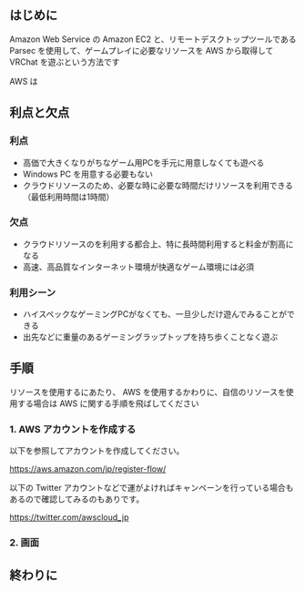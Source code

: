 
## はじめに

Amazon Web Service の Amazon EC2 と、リモートデスクトップツールである Parsec を使用して、ゲームプレイに必要なリソースを AWS から取得して VRChat を遊ぶという方法です

AWS は
<!-- toc -->



## 利点と欠点


### 利点

* 高価で大きくなりがちなゲーム用PCを手元に用意しなくても遊べる
* Windows PC を用意する必要もない
* クラウドリソースのため、必要な時に必要な時間だけリソースを利用できる（最低利用時間は1時間）


### 欠点

* クラウドリソースのを利用する都合上、特に長時間利用すると料金が割高になる
* 高速、高品質なインターネット環境が快適なゲーム環境には必須


### 利用シーン

* ハイスペックなゲーミングPCがなくても、一旦少しだけ遊んでみることができる
* 出先などに重量のあるゲーミングラップトップを持ち歩くことなく遊ぶ



## 手順

リソースを使用するにあたり、 AWS を使用するかわりに、自信のリソースを使用する場合は AWS に関する手順を飛ばしてください

### 1. AWS アカウントを作成する

以下を参照してアカウントを作成してください。

https://aws.amazon.com/jp/register-flow/

以下の Twitter アカウントなどで運がよければキャンペーンを行っている場合もあるので確認してみるのもありです。

https://twitter.com/awscloud_jp

### 2. 画面



## 終わりに

